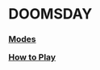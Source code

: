 <html>
  <head>
    <title>DoomsDay - Menu</title>
  </head>
  <body>
    <h1>DOOMSDAY</h1>
    <h3>
      <p>
        <a href="Modes.md">Modes</a>
      </p>
      <p>
        <a href="Intro.md">How to Play</a>
      </p>
    </h3>
  </body>
</html>
